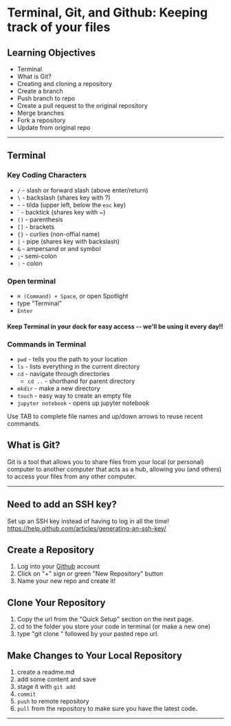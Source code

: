 # Terminal, Git, and Github: Keeping track of your files

## Learning Objectives

- Terminal
- What is Git?
- Creating and cloning a repository
- Create a branch
- Push branch to repo
- Create a pull request to the original repository
- Merge branches
- Fork a repository
- Update from original repo


<hr>

## Terminal

### Key Coding Characters

- `/` - slash or forward slash (above enter/return)
- `\` - backslash (shares key with ?)
- `~` - tilda (upper left, below the `esc` key)
- ` - backtick (shares key with ~)
- `()` - parenthesis
- `[]` - brackets
- `{}` - curlies (non-offial name)
- `|` - pipe (shares key with backslash)
- `&` - ampersand or and symbol
- `;`- semi-colon
- `:` - colon

### Open terminal
- `⌘ (Command) + Space`, or open Spotlight
- type "Terminal"
- `Enter`

#### Keep Terminal in your dock for easy access -- we'll be using it every day!!

### Commands in Terminal

- `pwd` - tells you the path to your location
- `ls` - lists everything in the current directory
- `cd` - navigate through directories
  - `cd ..` - shorthand for parent directory
- `mkdir` - make a new directory
- `touch` - easy way to create an empty file
- `jupyter notebook` - opens up jupyter notebook

Use TAB to complete file names and up/down arrows to reuse recent commands.



## What is Git?

Git is a tool that allows you to share files from your local (or personal) computer to another computer that acts as a hub, allowing you (and others) to access your files from any other computer.

<hr>

## Need to add an SSH key?
Set up an SSH key instead of having to log in all the time!
 https://help.github.com/articles/generating-an-ssh-key/

## Create a Repository

 1. Log into your [Github](https://github.com/) account
 2. Click on "+" sign or green "New Repository" button
 3. Name your new repo and create it!

## Clone Your Repository

 1. Copy the url from the "Quick Setup" section on the next page.
 2. cd to the folder you store your code in terminal (or make a new one)
 3. type "git clone " followed by your pasted repo url.

## Make Changes to Your Local Repository
 1. create a readme.md
 2. add some content and save
 3. stage it with `git add`
 4. `commit`
 5. `push` to remote repository
 6. `pull` from the repository to make sure you have the latest code.

 <hr>
